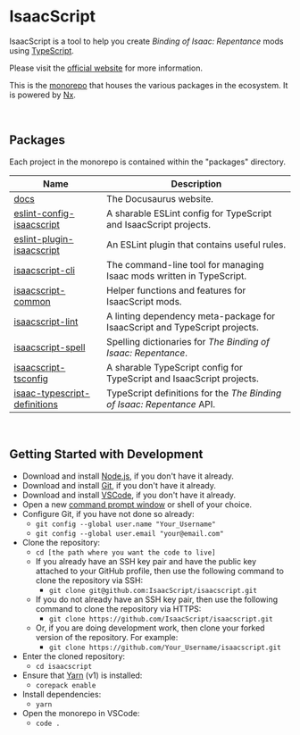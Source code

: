 # IsaacScript

IsaacScript is a tool to help you create _Binding of Isaac: Repentance_ mods using [TypeScript](https://www.typescriptlang.org/).

Please visit the [official website](https://isaacscript.github.io/) for more information.

This is the [monorepo](https://en.wikipedia.org/wiki/Monorepo) that houses the various packages in the ecosystem. It is powered by [Nx](https://nx.dev/).

<br>

## Packages

Each project in the monorepo is contained within the "packages" directory.

| Name                                                                            | Description                                                                |
| ------------------------------------------------------------------------------- | -------------------------------------------------------------------------- |
| [docs](tree/main/packages/docs)                                                 | The Docusaurus website.                                                    |
| [eslint-config-isaacscript](tree/main/packages/eslint-config-isaacscript)       | A sharable ESLint config for TypeScript and IsaacScript projects.          |
| [eslint-plugin-isaacscript](tree/main/packages/eslint-plugin-isaacscript)       | An ESLint plugin that contains useful rules.                               |
| [isaacscript-cli](tree/main/packages/isaacscript-cli)                           | The command-line tool for managing Isaac mods written in TypeScript.       |
| [isaacscript-common](tree/main/packages/isaacscript-common)                     | Helper functions and features for IsaacScript mods.                        |
| [isaacscript-lint](tree/main/packages/isaacscript-lint)                         | A linting dependency meta-package for IsaacScript and TypeScript projects. |
| [isaacscript-spell](tree/main/packages/isaacscript-spell)                       | Spelling dictionaries for _The Binding of Isaac: Repentance_.              |
| [isaacscript-tsconfig](tree/main/packages/isaacscript-tsconfig)                 | A sharable TypeScript config for TypeScript and IsaacScript projects.      |
| [isaac-typescript-definitions](tree/main/packages/isaac-typescript-definitions) | TypeScript definitions for the _The Binding of Isaac: Repentance_ API.     |

<br>

## Getting Started with Development

- Download and install [Node.js](https://nodejs.org/en/download/), if you don't have it already.
- Download and install [Git](https://git-scm.com/), if you don't have it already.
- Download and install [VSCode](https://https://code.visualstudio.com/), if you don't have it already.
- Open a new [command prompt window](https://www.howtogeek.com/235101/10-ways-to-open-the-command-prompt-in-windows-10/) or shell of your choice.
- Configure Git, if you have not done so already:
  - `git config --global user.name "Your_Username"`
  - `git config --global user.email "your@email.com"`
- Clone the repository:
  - `cd [the path where you want the code to live]`
  - If you already have an SSH key pair and have the public key attached to your GitHub profile, then use the following command to clone the repository via SSH:
    - `git clone git@github.com:IsaacScript/isaacscript.git`
  - If you do not already have an SSH key pair, then use the following command to clone the repository via HTTPS:
    - `git clone https://github.com/IsaacScript/isaacscript.git`
  - Or, if you are doing development work, then clone your forked version of the repository. For example:
    - `git clone https://github.com/Your_Username/isaacscript.git`
- Enter the cloned repository:
  - `cd isaacscript`
- Ensure that [Yarn](https://classic.yarnpkg.com/lang/en/) (v1) is installed:
  - `corepack enable`
- Install dependencies:
  - `yarn`
- Open the monorepo in VSCode:
  - `code .`

<br>
